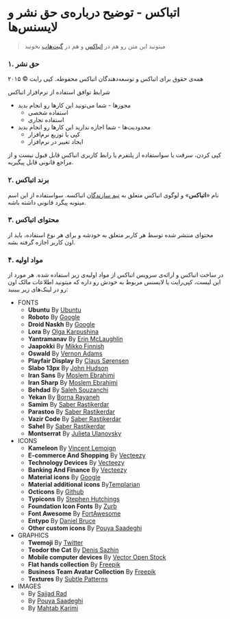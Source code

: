 اتباکس - توضیح درباره‌ی حق نشر و لایسنس‌ها
======================

>میتونید این متن رو هم در [اتباکس](https://atbox.io/legal/license) و هم در [گیت‌هاب](https://github.com/Atbox/legal/tree/master/license-notices) بخونید

### ۱. حق نشر ###

همه‌ی حقوق برای اتباکس و توسعه‌دهندگان اتباکس محفوظه. کپی رایت  © ۲۰۱۵

شرایط توافق استفاده از نرم‌افزار اتباکس

* مجوزها - شما می‌تونید این کارها رو انجام بدید
  * استفاده شخصی
  * استفاده تجاری
* محدودیت‌ها - شما اجازه ندارید این کارها رو انجام بدید
  * کپی یا توزیع نرم‌افزار
  * ایجاد تغییر در نرم‌افزار

کپی کردن، سرقت یا سواستفاده از پلتفرم یا رابط کاربری اتباکس قابل قبول نیست و از مراجع قانونی قابل پیگیریه.

### ۲. برند اتباکس ###

نام «**اتباکس**» و لوگوی اتباکس متعلق به [تیم سازندگان](https://atbox.io/pages/team) اتباکسه. سواستفاده از این اسم میتونه پیگرد قانونی داشته باشه.

### ۳. محتوای اتباکس ###

محتوای منتشر شده توسط هر کاربر متعلق به خودشه و برای هر نوع استفاده، باید از اون کاربر اجازه گرفته بشه.

### ۴. مواد اولیه ###

در ساخت اتباکس و ارائه‌ی سرویس اتباکس از مواد اولیه‌ی زیر استفاده شده. هر مورد از این لیست، کپی‌رایت یا لایسنس مربوط به خودش رو داره که میتونید اطلاعات مالک اون رو در لینک‌های زیر ببینید:

* FONTS
  * **Ubuntu** By [Ubuntu](http://font.ubuntu.com)
  * **Roboto** By [Google](http://google.com/fonts/specimen/Roboto)
  * **Droid Naskh** By [Google](http://google.com/fonts/earlyaccess)
  * **Lora** By [Olga Karpushina](http://cyreal.org/2012/07/lora)
  * **Yantramanav** By [Erin McLaughlin](http://github.com/erinmclaughlin/Yantramanav)
  * **Jaapokki** By [Mikko Finnish](http://mikkonuuttila.com/jaapokki)
  * **Oswald** By [Vernon Adams](http://github.com/vernnobile/OswaldFont)
  * **Playfair Display** By [Claus Sørensen](http://fonts.google.com/specimen/Playfair+Display)
  * **Slabo 13px** By [John Hudson](http://github.com/TiroTypeworks/Slabo)
  * **Iran Sans** By [Moslem Ebrahimi](http://fontiran.com)
  * **Iran Sharp** By [Moslem Ebrahimi](http://fontiran.com)
  * **Behdad** By [Saleh Souzanchi](http://github.com/font-store/font-behdad)
  * **Yekan** By [Borna Rayaneh](http://bornaray.com)
  * **Samim** By [Saber Rastikerdar](http://github.com/rastikerdar)
  * **Parastoo** By [Saber Rastikerdar](http://github.com/rastikerdar)
  * **Vazir Code** By [Saber Rastikerdar](http://github.com/rastikerdar)
  * **Sahel** By [Saber Rastikerdar](http://github.com/rastikerdar)
  * **Montserrat** By [Julieta Ulanovsky](https://fonts.google.com/specimen/Montserrat)
* ICONS
  * **Kameleon** By [Vincent Lemoign](http://webalys.com)
  * **E-commerce And Shopping** By [Vecteezy](http://vecteezy.com)
  * **Technology Devices** By [Vecteezy](http://vecteezy.com)
  * **Banking And Finance** By [Vecteezy](http://vecteezy.com)
  * **Material icons** By [Google](http://design.google.com/icons)
  * **Material additional icons** By[Templarian](http://github.com/Templarian/MaterialDesign)
  * **Octicons** By [Github](http://github.com/github/octicons)
  * **Typicons** By [Stephen Hutchings](http://github.com/stephenhutchings/typicons.font)
  * **Foundation Icon Fonts** By [Zurb](http://github.com/zurb/foundation-icons)
  * **Font Awesome** By [FortAwesome](http://github.com/FortAwesome/Font-Awesome)
  * **Entypo** By [Daniel Bruce](http://github.com/danielbruce/entypo)
  * **Other custom icons** By [Pouya Saadeghi](http://github.com/saadeghi)
* GRAPHICS
  * **Twemoji** By [Twitter](http://github.com/twitter/twemoji)
  * **Teodor the Cat** By [Denis Sazhin](http://dribbble.com/iconka)
  * **Mobile computer devices** By [Vector Open Stock](http://vectoropenstock.com)
  * **Flat hands collection** By [Freepik](http://freepik.com)
  * **Business Team Avatar Collection** By [Freepik](http://freepik.com)
  * **Textures** By [Subtle Patterns](https://www.toptal.com/designers/subtlepatterns/)
* IMAGES
  * By [Sajjad Rad](https://atbox.io/sajjad)
  * By [Pouya Saadeghi](https://atbox.io/pouya)
  * By [Mahtab Karimi](https://atbox.io/9610803192327)




